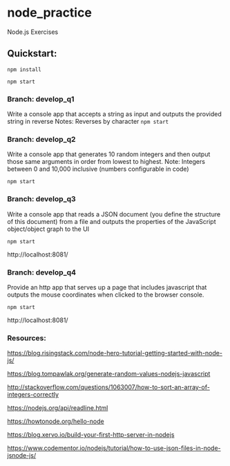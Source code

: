 

# node_practice
Node.js Exercises

## Quickstart:
`npm install`

`npm start`

### Branch: develop_q1
Write a console app that accepts a string as input and outputs the provided string in reverse
Notes: Reverses by character
`npm start`

### Branch: develop_q2
Write a console app that generates 10 random integers and then output those same arguments in order from lowest to highest.
Note: Integers between 0 and 10,000 inclusive (numbers configurable in code)

`npm start`

### Branch: develop_q3
Write a console app that reads a JSON document (you define the structure of this document) from a file and outputs the properties of the JavaScript object/object graph to the UI

`npm start`

http://localhost:8081/

### Branch: develop_q4
Provide an http app that serves up a page that includes javascript that outputs the mouse coordinates when clicked to the browser console.

`npm start`

http://localhost:8081/


### Resources:
https://blog.risingstack.com/node-hero-tutorial-getting-started-with-node-js/

https://blog.tompawlak.org/generate-random-values-nodejs-javascript

http://stackoverflow.com/questions/1063007/how-to-sort-an-array-of-integers-correctly

https://nodejs.org/api/readline.html

https://howtonode.org/hello-node

https://blog.xervo.io/build-your-first-http-server-in-nodejs

https://www.codementor.io/nodejs/tutorial/how-to-use-json-files-in-node-jsnode-js/

